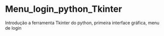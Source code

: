 # Menu_login_python_Tkinter
 Introdução a ferramenta Tkinter do python, primeira interface gráfica, menu de login
